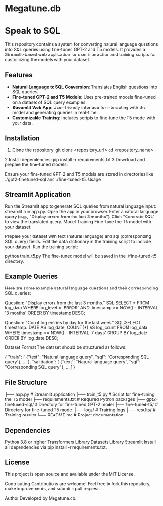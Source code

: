 # Megatune.db
# Speak to SQL

This repository contains a system for converting natural language questions into SQL queries using fine-tuned GPT-2 and T5 models. It provides a Streamlit-based web application for user interaction and training scripts for customizing the models with your dataset.

## Features

- **Natural Language to SQL Conversion**: Translates English questions into SQL queries.
- **Fine-tuned GPT-2 and T5 Models**: Uses pre-trained models fine-tuned on a dataset of SQL query examples.
- **Streamlit Web App**: User-friendly interface for interacting with the model and generating queries in real-time.
- **Customizable Training**: Includes scripts to fine-tune the T5 model with your data.

## Installation

1. Clone the repository:
   git clone <repository_url>
   cd <repository_name>
   
2.Install dependencies:
pip install -r requirements.txt
3.Download and prepare the fine-tuned models:

Ensure your fine-tuned GPT-2 and T5 models are stored in directories like ./gpt2-finetuned-sql and ./fine-tuned-t5.
Usage
## Streamlit Application
Run the Streamlit app to generate SQL queries from natural language input:
streamlit run app.py.
Open the app in your browser.
Enter a natural language query (e.g., "Display errors from the last 3 months").
Click "Generate SQL" to view the translated query.
Model Training
Fine-tune the T5 model with your dataset:

Prepare your dataset with text (natural language) and sql (corresponding SQL query) fields.
Edit the data dictionary in the training script to include your dataset.
Run the training script:

python train_t5.py
The fine-tuned model will be saved in the ./fine-tuned-t5 directory.

## Example Queries
Here are some example natural language questions and their corresponding SQL queries:

Question: "Display errors from the last 3 months."
SQL:SELECT * FROM log_data WHERE log_level = 'ERROR' AND timestamp >= NOW() - INTERVAL '3 months' ORDER BY timestamp DESC;

Question: "Count log entries by day for the last week."
SQL:SELECT timestamp::DATE AS log_date, COUNT(*) AS log_count FROM log_data WHERE timestamp >= NOW() - INTERVAL '7 days' GROUP BY log_date ORDER BY log_date DESC;

Dataset Format
The dataset should be structured as follows:

{
  "train": [
    {"text": "Natural language query", "sql": "Corresponding SQL query"},
    ...
  ],
  "validation": [
    {"text": "Natural language query", "sql": "Corresponding SQL query"},
    ...
  ]
}
## File Structure
├── app.py                  # Streamlit application
├── train_t5.py             # Script for fine-tuning the T5 model
├── requirements.txt        # Required Python packages
├── gpt2-finetuned-sql/     # Directory for fine-tuned GPT-2 model
├── fine-tuned-t5/          # Directory for fine-tuned T5 model
├── logs/                   # Training logs
├── results/                # Training results
└── README.md               # Project documentation
## Dependencies
Python 3.8 or higher
Transformers Library
Datasets Library
Streamlit
Install all dependencies via pip install -r requirements.txt.

## License
This project is open source and available under the MIT License.

Contributing
Contributions are welcome! Feel free to fork this repository, make improvements, and submit a pull request.

Author
Developed by Megatune.db.
